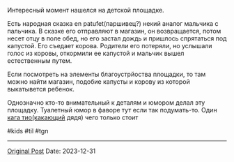 Интересный момент нашелся на детской площадке.

Есть народная сказка en patufet(паршивец?) некий аналог мальчика с пальчика. В сказке его отправляют в магазин, он возвращается, потом несет отцу в поле обед, но его застал дождь и пришлось спрятаться под капустой. Его съедает корова. Родители его потеряли, но услышали голос из коровы, откормили ее капустой и мальчик вышел естественным путем.

Если посмотреть на элементы благоустрйоства площадки, то там можно найти магазин, подобие капусты и корову из которой выкатывется ребенок.

Однозначно кто-то внимательный к деталям и юмором делал эту площадку. Туалетный юмор в фаворе тут если так подумать-то. Один [кага тио(какающий](775.md) дядя) чего только стоит 

#kids #til #tgn

---
[Original Post](https://t.me/lev2tarragona/1827)
Date: 2023-12-31
